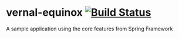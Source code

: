 # vernal-equinox [![Build Status](https://cucamanagement.visualstudio.com/_apis/public/build/definitions/ab61750d-4767-42cd-b62d-71cc503b63a2/1/badge)](https://github.com/guilycst/vernal-equinox)

A sample application using the core features from Spring Framework
